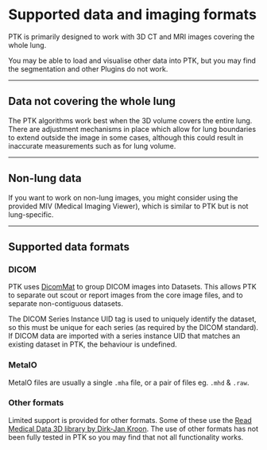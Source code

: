 # Supported data and imaging formats

PTK is primarily designed to work with 3D CT and MRI images covering the whole lung.

You may be able to load and visualise other data into PTK, but you may find the segmentation and other Plugins do not work.


---

## Data not covering the whole lung

The PTK algorithms work best when the 3D volume covers the entire lung. There are adjustment mechanisms in place which allow for lung boundaries to extend outside the image in some cases, although this could result in inaccurate measurements such as for lung volume.

---
## Non-lung data

If you want to work on non-lung images, you might consider using the provided MIV (Medical Imaging Viewer), which is similar to PTK but is not lung-specific.


---
## Supported data formats

### DICOM

PTK uses [DicomMat](https://github.com/tomdoel/dicomat) to group DICOM images into Datasets. This allows PTK to separate out scout or report images from the core image files, and to separate non-contiguous datasets.

The DICOM Series Instance UID tag is used to uniquely identify the dataset, so this must be unique for each series (as required by the DICOM standard). If DICOM data are imported with a series instance UID that matches an existing dataset in PTK, the behaviour is undefined.

### MetaIO

MetaIO files are usually a single `.mha` file, or a pair of files eg. `.mhd` & `.raw`.

### Other formats

Limited support is provided for other formats. Some of these use the [Read Medical Data 3D library by Dirk-Jan Kroon](https://uk.mathworks.com/matlabcentral/fileexchange/29344-read-medical-data-3d).
The use of other formats has not been fully tested in PTK so you may find that not all functionality works.

